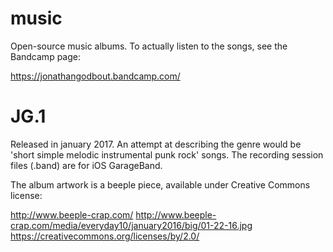 # music

Open-source music albums. To actually listen to the songs, see the Bandcamp page:

https://jonathangodbout.bandcamp.com/

# JG.1

Released in january 2017. An attempt at describing the genre would be 'short simple melodic instrumental punk rock' songs. The recording session files (.band) are for iOS GarageBand. 

The album artwork is a beeple piece, available under Creative Commons license:

http://www.beeple-crap.com/
http://www.beeple-crap.com/media/everyday10/january2016/big/01-22-16.jpg
https://creativecommons.org/licenses/by/2.0/
